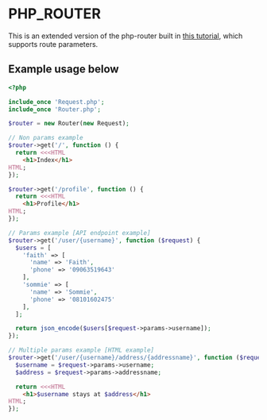 # PHP_ROUTER

This is an extended version of the php-router built in [this tutorial](https://medium.com/the-andela-way/how-to-build-a-basic-server-side-routing-system-in-php-e52e613cf241), which supports route parameters.

## Example usage below

```php
<?php

include_once 'Request.php';
include_once 'Router.php';

$router = new Router(new Request);

// Non params example
$router->get('/', function () {
  return <<<HTML
    <h1>Index</h1>
HTML;
});

$router->get('/profile', function () {
  return <<<HTML
    <h1>Profile</h1>
HTML;
});

// Params example [API endpoint example]
$router->get('/user/{username}', function ($request) {
  $users = [
    'faith' => [
      'name' => 'Faith',
      'phone' => '09063519643'
    ],
    'sommie' => [
      'name' => 'Sommie',
      'phone' => '08101602475'
    ],
  ];

  return json_encode($users[$request->params->username]);
});

// Multiple params example [HTML example]
$router->get('/user/{username}/address/{addressname}', function ($request) {
  $username = $request->params->username;
  $address = $request->params->addressname;

  return <<<HTML
    <h1>$username stays at $address</h1>
HTML;
});
```